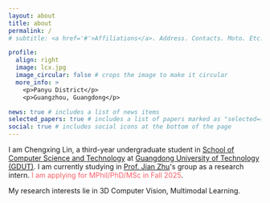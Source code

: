 ```yaml
---
layout: about
title: about
permalink: /
# subtitle: <a href='#'>Affiliations</a>. Address. Contacts. Moto. Etc.

profile:
  align: right
  image: lcx.jpg
  image_circular: false # crops the image to make it circular
  more_info: >
    <p>Panyu District</p>
    <p>Guangzhou, Guangdong</p>

news: true # includes a list of news items
selected_papers: true # includes a list of papers marked as "selected={true}"
social: true # includes social icons at the bottom of the page
---
```


I am Chengxing Lin, a third-year undergraduate student in [School of Computer Science and Technology](https://cs.gdut.edu.cn) at [Guangdong University of Technology (GDUT)](https://www.gdut.edu.cn). I am currently studying in [Prof. Jian Zhu](https://yzw.gdut.edu.cn/info/1120/1837.htm)'s group as a research intern. <font color="#fa6069">I am applying for MPhil/PhD/MSc in Fall 2025</font>.

My research interests lie in 3D Computer Vision, Multimodal Learning.
